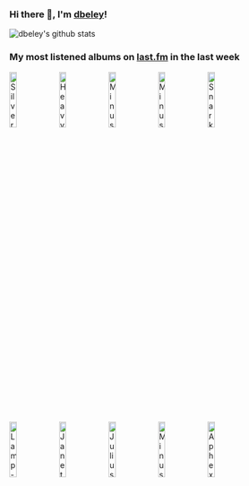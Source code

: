 ### Hi there 👋, I'm [dbeley](https://dbeley.ovh/en)!

![dbeley's github stats](https://github-readme-stats.vercel.app/api?username=dbeley)

### My most listened albums on [last.fm](https://www.last.fm/user/d_beley) in the last week

[<img src='https://lastfm.freetls.fastly.net/i/u/300x300/f80ad952c2ed41cbc1e3a3ef395be717.jpg' width='16%' height='16%' alt='Silver Jews - Starlite Walker'>](https://www.last.fm/music/silver%2bjews/starlite%2bwalker)&nbsp;
[<img src='https://lastfm.freetls.fastly.net/i/u/300x300/e80959c120e34a6661ba3d87b574e55f.jpg' width='16%' height='16%' alt='Heavy Vegetable - The Amazing Undersea Adventures of Aqua Kitty and Friends'>](https://www.last.fm/music/heavy%2bvegetable/the%2bamazing%2bundersea%2badventures%2bof%2baqua%2bkitty%2band%2bfriends)&nbsp;
[<img src='https://lastfm.freetls.fastly.net/i/u/300x300/b0f17c2dfa0542b3a4b4ff31ae0f5895.png' width='16%' height='16%' alt='Minus the Bear - Menos El Oso'>](https://www.last.fm/music/minus%2bthe%2bbear/menos%2bel%2boso)&nbsp;
[<img src='https://lastfm.freetls.fastly.net/i/u/300x300/e0a758dcec12caa1af9b2d3c95fd2201.jpg' width='16%' height='16%' alt='Minus the Bear - Planet of Ice'>](https://www.last.fm/music/minus%2bthe%2bbear/planet%2bof%2bice)&nbsp;
[<img src='https://lastfm.freetls.fastly.net/i/u/300x300/cf5951df58fa34481ee75344bc404132.jpg' width='16%' height='16%' alt='Snarky Puppy - We Like It Here'>](https://www.last.fm/music/snarky%2bpuppy/we%2blike%2bit%2bhere)&nbsp;
<br>
[<img src='https://lastfm.freetls.fastly.net/i/u/300x300/8f08a5cccec4cc9c9eea14682e7de1d2.jpg' width='16%' height='16%' alt='Lamp - 恋人へ'>](https://www.last.fm/music/lamp/%25e6%2581%258b%25e4%25ba%25ba%25e3%2581%25b8)&nbsp;
[<img src='https://lastfm.freetls.fastly.net/i/u/300x300/507a2272e2152d17b56dc2c2199f8670.jpg' width='16%' height='16%' alt='Janet Jackson - The Velvet Rope'>](https://www.last.fm/music/janet%2bjackson/the%2bvelvet%2brope)&nbsp;
[<img src='https://lastfm.freetls.fastly.net/i/u/300x300/23da362d068dea74669ecc9c7c22a503.jpg' width='16%' height='16%' alt='Julius Rodriguez - Evergreen'>](https://www.last.fm/music/julius%2brodriguez/evergreen)&nbsp;
[<img src='https://lastfm.freetls.fastly.net/i/u/300x300/03e7e30c6c2d4515c5a8646371325c0a.jpg' width='16%' height='16%' alt='Minus the Bear - They Make Beer Commercials Like This'>](https://www.last.fm/music/minus%2bthe%2bbear/they%2bmake%2bbeer%2bcommercials%2blike%2bthis)&nbsp;
[<img src='https://lastfm.freetls.fastly.net/i/u/300x300/00ce7410e6cfd2d0f9f1d847aa793daf.jpg' width='16%' height='16%' alt='Aphex Twin - Selected Ambient Works 85–92'>](https://www.last.fm/music/aphex%2btwin/selected%2bambient%2bworks%2b85%25e2%2580%259392)&nbsp;
<br>

